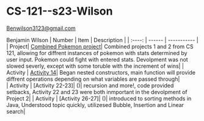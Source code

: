 # CS-121--s23-Wilson

Benwilson3123@gmail.com

Benjamin Wilson
| Number | Item | Description |
| :----: | ------ | ----------- |
| Project| [Combined Pokemon project](https://github.com/Ben-jaminWilson/CS-121--s23-Wilson/tree/main/src/Pokemon)| Combined projects 1 and 2 from CS 121, allowing for diffrent instances of pokemon with stats determined by user input. Pokemon could fight with entered stats. Devolpment was not slowed severly, except with some toruble with the increment of wins|
| Activity | [Activity 14](https://github.com/Ben-jaminWilson/CS-121--s23-Wilson/blob/main/src/activity14/acitivity14.java)| Began nested constructors, main function will provide diffrent operations depending on what variables are passed through|   
| Activity | [Activity 22-23]| ()| recursion and more!, code provided setbacks, Activity 22 and 23 were both inmportant in the devolpment of Project 2|
| Activity | [Activity 26-27]| ()| introduced to sorting methods in Java, Understood topic quickly, utilizesed Bubble, Insertion and Linear search|
